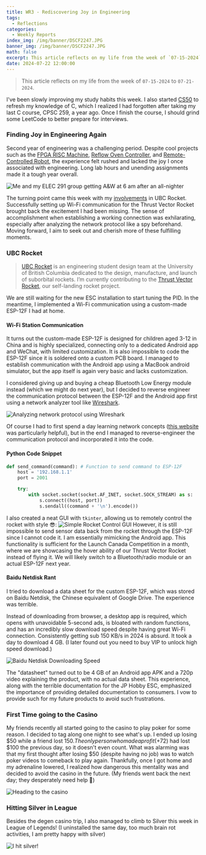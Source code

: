 ```yaml
---
title: WR3 - Rediscovering Joy in Engineering
tags:
  - Reflections
categories:
  - Weekly Reports
index_img: /img/banner/DSCF2247.JPG
banner_img: /img/banner/DSCF2247.JPG
math: false
excerpt: This article reflects on my life from the week of `07-15-2024` to `07-21-2024`.
date: 2024-07-22 12:00:00
---
```


> This article reflects on my life from the week of `07-15-2024` to `07-21-2024`.

I've been slowly improving my study habits this week. I also started [CS50](https://cs50.harvard.edu/x/2024/) to refresh my knowledge of C, which I realized I had forgotten after taking my last C course, CPSC 259, a year ago. Once I finish the course, I should grind some LeetCode to better prepare for interviews.

### Finding Joy in Engineering Again
Second year of engineering was a challenging period. Despite cool projects such as the [FPGA RISC Machine](https://github.com/Shengw3n/FPGA-Reduced-Instruction-Set-Computer), [Reflow Oven Controller](https://github.com/Shengw3n/Reflow-Oven-Controller), and [Remote-Controlled Robot](https://github.com/Shengw3n/Remote-Controlled-Metal-Detector-Robot), the experience felt rushed and lacked the joy I once associated with engineering. Long lab hours and unending assignments made it a tough year overall.

![Me and my ELEC 291 group getting A&W at 6 am after an all-nighter](/img/in-post/IMG_0689.jpeg)

The turning point came this week with my [involvements](https://shengw3n.github.io/2024/07/22/Weekly_Report_3/#UBC-Rocket) in UBC Rocket. Successfully setting up Wi-Fi communication for the Thrust Vector Rocket brought back the excitement I had been missing. The sense of accomplishment when establishing a working connection was exhilarating, especially after analyzing the network protocol like a spy beforehand. Moving forward, I aim to seek out and cherish more of these fulfilling moments.

### UBC Rocket
> [UBC Rocket](https://www.ubcrocket.com) is an engineering student design team at the University of British Columbia dedicated to the design, manufacture, and launch of suborbital rockets. I’m currently contributing to the [Thrust Vector Rocket](https://github.com/UBC-Rocket/Thrust-Vectoring), our self-landing rocket project.

We are still waiting for the new ESC installation to start tuning the PID. In the meantime, I implemented a Wi-Fi communication using a custom-made ESP-12F I had at home.

#### Wi-Fi Station Communication 
It turns out the custom-made ESP-12F is designed for children aged 3-12 in China and is highly specialized, connecting only to a dedicated Android app and WeChat, with limited customization. It is also impossible to code the ESP-12F since it is soldered onto a custom PCB board. I managed to establish communication with the Android app using a MacBook android simulator, but the app itself is again very basic and lacks customization.

I considered giving up and buying a cheap Bluetooth Low Energy module instead (which we might do next year), but I decided to reverse engineer the communication protocol between the ESP-12F and the Android app first using a network analyzer tool like [Wireshark](https://www.wireshark.org/).

![Analyzing network protocol using Wireshark](/img/in-post/IMG_1234.png)

Of course I had to first spend a day learning network concepts ([this website](https://tttapa.github.io/ESP8266/Chap01%20-%20ESP8266.html) was particularly helpful), but in the end I managed to reverse-engineer the communication protocol and incorporated it into the code. 

#### Python Code Snippet
``` Python
def send_command(command): # Function to send command to ESP-12F
    host = '192.168.1.1'
    port = 2001

    try:
        with socket.socket(socket.AF_INET, socket.SOCK_STREAM) as s:
            s.connect((host, port))
            s.sendall((command + '\n').encode())
```

I also created a neat GUI with `tkinter`, allowing us to remotely control the rocket with style 😎:
![Simple Rocket Control GUI](/img/in-post/gui.png)
However, it is still impossible to send sensor data back from the rocket through the ESP-12F since I cannot code it. I am essentially mimicking the Android app. This functionality is sufficient for the Launch Canada Competition in a month, where we are showcasing the hover ability of our Thrust Vector Rocket instead of flying it. We will likely switch to a Bluetooth/radio module or an actual ESP-12F next year.

#### Baidu Netdisk Rant
I tried to download a data sheet for the custom ESP-12F, which was stored on Baidu Netdisk, the Chinese equivalent of Google Drive. The experience was terrible.

Instead of downloading from browser, a desktop app is required, which opens with unavoidable 5-second ads, is bloated with random functions, and has an incredibly slow download speed despite having great Wi-Fi connection. Consistently getting sub 150 KB/s in 2024 is absurd. It took a day to download 4 GB. (I later found out you need to buy VIP to unlock high speed download.)

![Baidu Netdisk Downloading Speed](/img/in-post/baidu.png)

The "datasheet" turned out to be 4 GB of an Android app APK and a 720p video explaining the product, with no actual data sheet. This experience, along with the terrible documentation for the JP Hobby ESC, emphasized the importance of providing detailed documentation to consumers. I vow to provide such for my future products to avoid such frustrations.

### First Time going to the Casino 
My friends recently all started going to the casino to play poker for some reason. I decided to tag along one night to see what's up. I ended up losing $50 while a friend lost $150. The only person who made a profit (+$72) had lost $100 the previous day, so it doesn't even count. What was alarming was that my first thought after losing $50 (despite having no job) was to watch poker videos to comeback to play again. Thankfully, once I got home and my adrenaline lowered, I realized how dangerous this mentality was and decided to avoid the casino in the future. (My friends went back the next day; they desperately need help 🙏)

![Heading to the casino](/img/in-post/IMG_1498.jpeg)

### Hitting Silver in League

Besides the degen casino trip, I also managed to climb to Silver this week in League of Legends! (I uninstalled the same day, too much brain rot activities, I am pretty happy with silver)

![I hit silver!](/img/in-post/Leagueoflegend.png)

